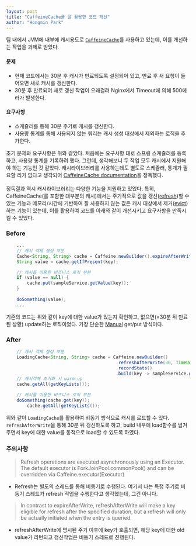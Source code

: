 ```yaml
---
layout: post
title: "CaffeineCache를 잘 활용한 코드 개선"
author: "Hongmin Park"
---
```

팀 내에서 JVM에 내부에 캐시용도로 [`CaffeineCache`](https://github.com/ben-manes/caffeine/wiki)를 사용하고 있는데, 이를 개선하는 작업을 과제로 받았다.
#### 문제
- 현재 코드에서는 30분 후 캐시가 만료되도록 설정되어 있고, 만료 후 새 요청이 들어오면 새로 캐시를 갱신한다.
- 30분 후 만료되어 새로 갱신 작업이 오래걸려 Nginx에서 Timeout에 의해 500에러가 발생한다.

#### 요구사항
- 스케쥴러를 통해 30분 주기로 캐시를 갱신한다.
- 사용량 통계를 통해 사용되지 않는 쿼리는 캐시 생성 대상에서 제외하는 로직을 추가한다.

초기 문제와 요구사항은 위와 같았다. 처음에는 요구사항 대로 스프링 스케쥴러를 등록하고, 사용량 통계를 기록하려 했다. 그런데, 생각해보니 두 작업 모두 캐시에서 지원해야 하는 기능인 것 같았다. 캐시라이브러리를 사용하는데도 별도로 스케쥴러, 통계가 필요할 리가 없다고 생각되어 [CaffeineCache documentation](https://github.com/ben-manes/caffeine/wiki)을 정독했다.
<br><br>
정독결과 역시 캐시라이브러리는 다양한 기능을 지원하고 있었다. 특히, CaffeineCache(를 포함한 대부분의 캐시)에서는 주기적으로 값을 갱신([refresh](https://github.com/ben-manes/caffeine/wiki/Refresh))할 수 있는 기능과 메모리/시간에 기반하여 잘 사용하지 않는 값은 캐시 대상에서 제거([evict](https://github.com/ben-manes/caffeine/wiki/Eviction))하는 기능이 있는데, 이를 활용하여 코드를 아래와 같이 개선시키고 요구사항을 만족시킬 수 있었다.


### Before
```java
    ...
    // 캐시 객체 생성 부분
    Cache<String, String> cache = Caffeine.newBuilder().expireAfterWrite(30, TimeUnit.MINUTES).build();
    String value = cache.getIfPresent(key);

    // 캐시를 이용한 비즈니스 로직 부분
    if (value == null) {
        cache.put(sampleService.getValue(key));
    }
    
    doSomething(value);
    ...
```
기존의 코드는 위와 같이 key에 대한 value가 있는지 확인하고, 없으면(=30분 뒤 만료된 상황) update하는 로직이었다. 가장 단순한 [Manual](https://github.com/ben-manes/caffeine/wiki/Population#manual) get/put 방식이다.


### After
```java
    // 캐시 객체 생성 부분
    LoadingCache<String, String> cache = Caffeine.newBuilder()
                                          .refreshAfterWrite(30, TimeUnit.MINUTES)
                                          .recordStats()
                                          .build(key -> sampleService.getValue(key));
    // 캐시객체 초기화 시 warm-up
    cache.getAll(getKeyLists()); 

    // 캐시를 이용한 비즈니스 로직 부분
    doSomething(cache.get(key));
		cache.getAll(getKeyLists());
```
위와 같이 `LoadingCache`를 활용하여 비동기 방식으로 캐시를 로드할 수 있다. `refreshAfterWrite`을 통해 30분 뒤 갱신하도록 하고, build 내부에 load함수를 넘겨주면서 key에 대한 value를 동적으로 load할 수 있도록 하였다.

### 주의사항
> Refresh operations are executed asynchronously using an Executor. The default executor is ForkJoinPool.commonPool() and can be overridden via Caffeine.executor(Executor)
- Refresh는 별도의 스레드를 통해 비동기로 수행된다. 여기서 나는 특정 주기로 비동기 스레드가 refresh 작업을 수행한다고 생각했는데, 그건 아니다.
> In contrast to expireAfterWrite, refreshAfterWrite will make a key eligible for refresh after the specified duration, but a refresh will only be actually initiated when the entry is queried.
- refreshAfterWrite에 명시된 주기 이후에 key가 호출되면, 해당 key에 대한 old value가 리턴되고 갱신작업은 비동기 스레드로 진행된다.
